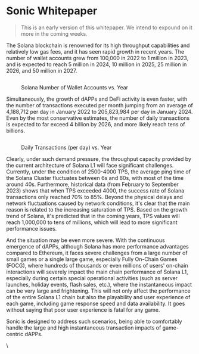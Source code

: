 # Sonic Whitepaper

> This is an early version of this whitepaper. We intend to expound on it more in the coming weeks.

The Solana blockchain is renowned for its high throughput capabilities and relatively low gas fees, and it has seen rapid growth in recent years. The number of wallet accounts grew from 100,000 in 2022 to 1 million in 2023, and is expected to reach 5 million in 2024, 10 million in 2025, 25 million in 2026, and 50 million in 2027.&#x20;

<figure><img src="../.gitbook/assets/chart (2).png" alt=""><figcaption><p>Solana Number of Wallet Accounts vs. Year</p></figcaption></figure>

Simultaneously, the growth of dAPPs and DeFi activity is even faster, with the number of transactions executed per month jumping from an average of 4,188,712 per day in January 2022 to 205,823,984 per day in January 2024. Even by the most conservative estimates, the number of daily transactions is expected to far exceed 4 billion by 2026, and more likely reach tens of billions.&#x20;

<figure><img src="../.gitbook/assets/chart (3).png" alt=""><figcaption><p>Daily Transactions (per day) vs. Year</p></figcaption></figure>

Clearly, under such demand pressure, the throughput capacity provided by the current architecture of Solana L1 will face significant challenges. Currently, under the condition of 2500-4000 TPS, the average ping time of the Solana Cluster fluctuates between 6s and 80s, with most of the time around 40s. Furthermore, historical data (from February to September 2023) shows that when TPS exceeded 4000, the success rate of Solana transactions only reached 70% to 85%. Beyond the physical delays and network fluctuations caused by network conditions, it's clear that the main reason is related to the increasing saturation of TPS. Based on the growth trend of Solana, it's predicted that in the coming years, TPS values will reach 1,000,000 to tens of millions, which will lead to more significant performance issues.



And the situation may be even more severe. With the continuous emergence of dAPPs, although Solana has more performance advantages compared to Ethereum, it faces severe challenges from a large number of small games or a single large game, especially Fully On-Chain Games (FOCG), where hundreds of thousands or even millions of users' on-chain interactions will severely impact the main chain performance of Solana L1, especially during certain special operational activities (such as server launches, holiday events, flash sales, etc.), where the instantaneous impact can be very large and frightening. This will not only affect the performance of the entire Solana L1 chain but also the playability and user experience of each game, including game response speed and data availability. It goes without saying that poor user experience is fatal for any game.

Sonic is designed to address such scenarios, being able to comfortably handle the large and high instantaneous transaction impacts of game-centric dAPPs.&#x20;

\
